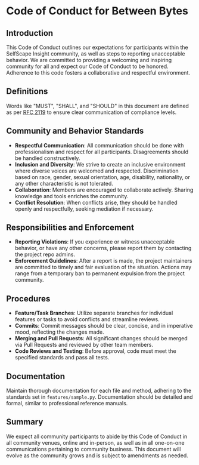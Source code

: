 # Code of Conduct for Between Bytes

## Introduction
This Code of Conduct outlines our expectations for participants within the SelfScape Insight community, as well as steps to reporting unacceptable behavior. We are committed to providing a welcoming and inspiring community for all and expect our Code of Conduct to be honored. Adherence to this code fosters a collaborative and respectful environment.

## Definitions
Words like "MUST", "SHALL", and "SHOULD" in this document are defined as per [RFC 2119](https://www.ietf.org/rfc/rfc2119.txt) to ensure clear communication of compliance levels.

## Community and Behavior Standards

- **Respectful Communication**: All communication should be done with professionalism and respect for all participants. Disagreements should be handled constructively.
- **Inclusion and Diversity**: We strive to create an inclusive environment where diverse voices are welcomed and respected. Discrimination based on race, gender, sexual orientation, age, disability, nationality, or any other characteristic is not tolerated.
- **Collaboration**: Members are encouraged to collaborate actively. Sharing knowledge and tools enriches the community.
- **Conflict Resolution**: When conflicts arise, they should be handled openly and respectfully, seeking mediation if necessary.

## Responsibilities and Enforcement

- **Reporting Violations**: If you experience or witness unacceptable behavior, or have any other concerns, please report them by contacting the project repo admins.
- **Enforcement Guidelines**: After a report is made, the project maintainers are committed to timely and fair evaluation of the situation. Actions may range from a temporary ban to permanent expulsion from the project community.

## Procedures

- **Feature/Task Branches**: Utilize separate branches for individual features or tasks to avoid conflicts and streamline reviews.
- **Commits**: Commit messages should be clear, concise, and in imperative mood, reflecting the changes made.
- **Merging and Pull Requests**: All significant changes should be merged via Pull Requests and reviewed by other team members.
- **Code Reviews and Testing**: Before approval, code must meet the specified standards and pass all tests.

## Documentation

Maintain thorough documentation for each file and method, adhering to the standards set in `features/sample.py`. Documentation should be detailed and formal, similar to professional reference manuals.

## Summary

We expect all community participants to abide by this Code of Conduct in all community venues, online and in-person, as well as in all one-on-one communications pertaining to community business. This document will evolve as the community grows and is subject to amendments as needed.
